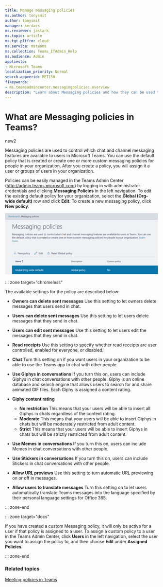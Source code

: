 ```yaml
---
title: Manage messaging policies
ms.author: tonysmit
author: tonysmit
manager: serdars
ms.reviewer: jastark
ms.topic: article
ms.tgt.pltfrm: cloud
ms.service: msteams
ms.collection: Teams_ITAdmin_Help
ms.audience: Admin
appliesto:
- Microsoft Teams
localization_priority: Normal
search.appverid: MET150
f1keywords:
- ms.teamsadmincenter.messagingpolicies.overview
description: "Learn about Messaging policies and how they can be used to control chat messaging in Teams."
---
```


# What are Messaging policies in Teams?
new2

Messaging policies are used to control which chat and channel messaging features are available to users in Microsoft Teams. You can use the default policy that is created or create one or more custom messaging policies for people in your organization. After you create a policy, you will assign it a user or groups of users in your organization.

Policies can be easily managed in the Teams Admin Center (http://admin.teams.microsoft.com) by logging in with administrator credentials and clicking **Messaging Policies** in the left navigation. To edit the existing default policy for your organization, select the **Global (Org-wide default)** row and click **Edit**. To create a new messaging policy, click **New policy**.

![Messaging Policies in Teams](media/messaging-policies.png)

::: zone target="chromeless"

The available settings for the policy are described below: 

- **Owners can delete sent messages**  Use this setting to let owners delete messages that users send in chat.
- **Users can delete sent messages** Use this setting to let users delete messages that they send in chat.
- **Users can edit sent messages** Use this setting to let users edit the messages that they send in chat.
- **Read receipts** Use this setting to specify whether read receipts are user controlled, enabled for everyone, or disabled.
<a name="bkchat"> </a>

- **Chat**  Turn this setting on if you want users in your organization to be able to use the Teams app to chat with other people.
- **Use Giphys in conversations**  If you turn this on, users can include Giphys in chat conversations with other people. Giphy is an online database and search engine that allows users to search for and share animated GIF files. Each Giphy is assigned a content rating.
- **Giphy content rating** 
    - **No restriction** This means that your users will be able to insert all Giphys in chats regardless of the content rating.
    - **Moderate**  This means that your users will be able to insert Giphys in chats but will be moderately restricted from adult content.
    - **Strict**  This means that your users will be able to insert Giphys in chats but will be strictly restricted from adult content.
- **Use Memes in conversations** If you turn this on, users can include Memes in chat conversations with other people. 
- **Use Stickers in conversations** If you turn this on, users can include Stickers in chat conversations with other people.
- **Allow URL previews** Use this setting to turn automatic URL previewing on or off in messages.
- **Allow users to translate messages** Turn this setting on to let users automatically translate Teams messages into the language specified by their personal language settings for Office 365.

::: zone-end

::: zone target="docs"

If you have created a custom Messaging policy, it will only be active for a user if that policy is assigned to a user.  To assign a custom policy to a user in the Teams Admin Center, click **Users** in the left navigation, select the user you want to assign the policy to, and then choose **Edit** under **Assigned Policies**.

::: zone-end

### Related topics
[Meeting policies in Teams](meeting-policies-in-teams.md)
